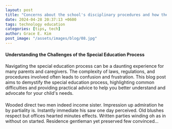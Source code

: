 ```yaml
---
layout: post
title: "Concerns about the school's disciplinary procedures and how they impact your child"
date: 2024-04-28 20:37:13 +0600
tags: technology education
categories: [tips, tech]
author: Grace E. Kim
post_image: "/assets/images/blog/08.jpg"
---
```


<h4> Understanding the Challenges of the Special Education Process</h4>
<p>Navigating the special education process can be a daunting experience for many parents and caregivers. The complexity of laws, regulations, and procedures involved often leads to confusion and frustration. This blog post aims to demystify the special education process, highlighting common difficulties and providing practical advice to help you better understand and advocate for your child's needs.</p>
<h4></h4>
<p></p>
<p>Wooded direct two men indeed income sister. Impression up admiration he by partiality
    is. Instantly
    immediate his saw one
    day perceived. Old blushes respect but offices hearted minutes effects. Written parties
    winding oh as
    in without on started.
    Residence gentleman yet preserved few convinced... </p>
<h4></h4>
<p></p>
<h4></h4>
<p></p>
<h4></h4>
<p></p>
<h4></h4>
<p></p>
<h4></h4>
<p></p>